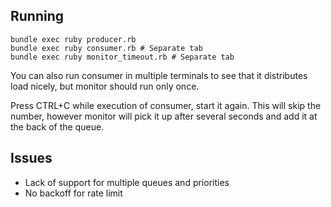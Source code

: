 ## Running

```
bundle exec ruby producer.rb
bundle exec ruby consumer.rb # Separate tab
bundle exec ruby monitor_timeout.rb # Separate tab
```

You can also run consumer in multiple terminals to see that it distributes load nicely, but monitor should run only once.

Press CTRL+C while execution of consumer, start it again. This will skip the number, however monitor will pick it up
after several seconds and add it at the back of the queue.

## Issues

- Lack of support for multiple queues and priorities
- No backoff for rate limit
